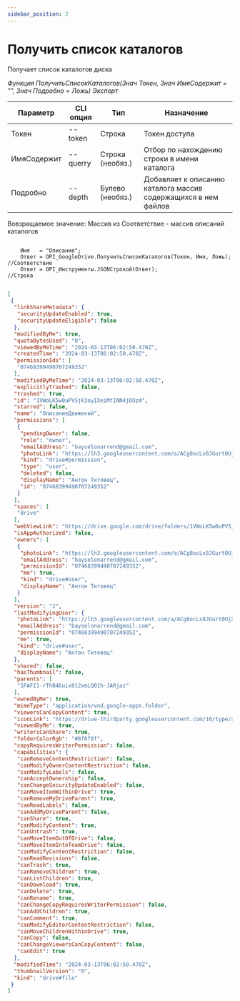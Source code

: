 ```yaml
---
sidebar_position: 2
---
```


# Получить список каталогов
Получает список каталогов диска

*Функция ПолучитьСписокКаталогов(Знач Токен, Знач ИмяСодержит = "", Знач Подробно = Ложь) Экспорт*

  | Параметр | CLI опция | Тип | Назначение |
  |-|-|-|-|
  | Токен | --token | Строка | Токен доступа |
  | ИмяСодержит | --querry | Строка (необяз.) | Отбор по нахождению строки в имени каталога |
  | Подробно | --depth | Булево (необяз.) | Добавляет к описанию каталога массив содержащихся в нем файлов   |
  
  Вовзращаемое значение: Массив из Соответствие - массив описаний каталогов

```bsl title="Пример кода"
			
    Имя   = "Описание";
    Ответ = OPI_GoogleDrive.ПолучитьСписокКаталогов(Токен, Имя, Ложь);  //Соответствие
    Ответ = OPI_Инструменты.JSONСтрокой(Ответ);                         //Строка

```


```json title="Результат"

[
 {
  "linkShareMetadata": {
   "securityUpdateEnabled": true,
   "securityUpdateEligible": false
  },
  "modifiedByMe": true,
  "quotaBytesUsed": "0",
  "viewedByMeTime": "2024-03-13T06:02:50.470Z",
  "createdTime": "2024-03-13T06:02:50.470Z",
  "permissionIds": [
   "07468399490707249352"
  ],
  "modifiedByMeTime": "2024-03-13T06:02:50.470Z",
  "explicitlyTrashed": false,
  "trashed": true,
  "id": "1VWoLK5w0uPVSjK3oyIXeiMtINN4jDOz4",
  "starred": false,
  "name": "ОписаниеДвижений",
  "permissions": [
   {
    "pendingOwner": false,
    "role": "owner",
    "emailAddress": "bayselonarrend@gmail.com",
    "photoLink": "https://lh3.googleusercontent.com/a/ACg8ocLx8JGurt0UjXFwwTiB6ZoDPWslW1EnfCTahrwrIllM6Q=s64",
    "kind": "drive#permission",
    "type": "user",
    "deleted": false,
    "displayName": "Антон Титовец",
    "id": "07468399490707249352"
   }
  ],
  "spaces": [
   "drive"
  ],
  "webViewLink": "https://drive.google.com/drive/folders/1VWoLK5w0uPVSjK3oyIXeiMtINN4jDOz4",
  "isAppAuthorized": false,
  "owners": [
   {
    "photoLink": "https://lh3.googleusercontent.com/a/ACg8ocLx8JGurt0UjXFwwTiB6ZoDPWslW1EnfCTahrwrIllM6Q=s64",
    "emailAddress": "bayselonarrend@gmail.com",
    "permissionId": "07468399490707249352",
    "me": true,
    "kind": "drive#user",
    "displayName": "Антон Титовец"
   }
  ],
  "version": "2",
  "lastModifyingUser": {
   "photoLink": "https://lh3.googleusercontent.com/a/ACg8ocLx8JGurt0UjXFwwTiB6ZoDPWslW1EnfCTahrwrIllM6Q=s64",
   "emailAddress": "bayselonarrend@gmail.com",
   "permissionId": "07468399490707249352",
   "me": true,
   "kind": "drive#user",
   "displayName": "Антон Титовец"
  },
  "shared": false,
  "hasThumbnail": false,
  "parents": [
   "1PAFI1-rThB46uix012xmLQ01h-JARjaz"
  ],
  "ownedByMe": true,
  "mimeType": "application/vnd.google-apps.folder",
  "viewersCanCopyContent": true,
  "iconLink": "https://drive-thirdparty.googleusercontent.com/16/type/application/vnd.google-apps.folder",
  "viewedByMe": true,
  "writersCanShare": true,
  "folderColorRgb": "#8f8f8f",
  "copyRequiresWriterPermission": false,
  "capabilities": {
   "canRemoveContentRestriction": false,
   "canModifyOwnerContentRestriction": false,
   "canModifyLabels": false,
   "canAcceptOwnership": false,
   "canChangeSecurityUpdateEnabled": false,
   "canMoveItemWithinDrive": true,
   "canRemoveMyDriveParent": true,
   "canReadLabels": false,
   "canAddMyDriveParent": false,
   "canShare": true,
   "canModifyContent": true,
   "canUntrash": true,
   "canMoveItemOutOfDrive": false,
   "canMoveItemIntoTeamDrive": false,
   "canModifyContentRestriction": false,
   "canReadRevisions": false,
   "canTrash": true,
   "canRemoveChildren": true,
   "canListChildren": true,
   "canDownload": true,
   "canDelete": true,
   "canRename": true,
   "canChangeCopyRequiresWriterPermission": false,
   "canAddChildren": true,
   "canComment": true,
   "canModifyEditorContentRestriction": false,
   "canMoveChildrenWithinDrive": true,
   "canCopy": false,
   "canChangeViewersCanCopyContent": false,
   "canEdit": true
  },
  "modifiedTime": "2024-03-13T06:02:50.470Z",
  "thumbnailVersion": "0",
  "kind": "drive#file"
 }
]

```
